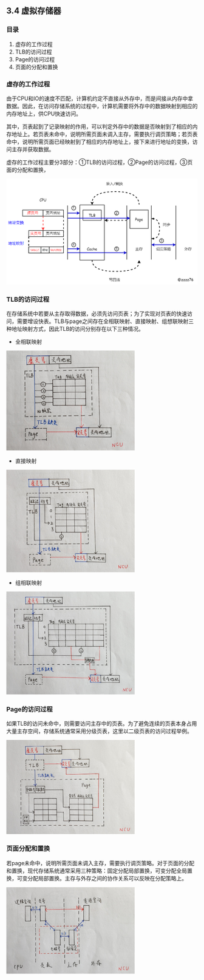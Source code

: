 ## 3.4 虚拟存储器

### 目录

1. 虚存的工作过程
2. TLB的访问过程
3. Page的访问过程
4. 页面的分配和置换



### 虚存的工作过程

由于CPU和IO的速度不匹配，计算机约定不直接从外存中，而是间接从内存中拿数据。因此，在访问存储系统的过程中，计算机需要将外存中的数据映射到相应的内存地址上，供CPU快速访问。

其中，页表起到了记录映射的作用，可以判定外存中的数据是否映射到了相应的内存地址上。若页表未命中，说明所需页面未调入主存，需要执行调页策略；若页表命中，说明所需页面已经映射到了相应的内存地址上，接下来进行地址的变换，访问主存并获取数据。

虚存的工作过程主要分3部分：①TLB的访问过程，②Page的访问过程，③页面的分配和置换，

![image-20210829164051254](image-20210829164051254.png)



### TLB的访问过程

在存储系统中若要从主存取得数据，必须先访问页表；为了实现对页表的快速访问，需要增设快表。TLB与page之间存在全相联映射、直接映射、组想联映射三种地址映射方式，因此TLB的访问分别存在以下三种情况。

* 全相联映射

<img src="1039974-20190119120748526-139829586.jpg" alt="img" style="zoom:33%;" />

* 直接映射

<img src="1039974-20190119121151049-1088587318.jpg" alt="img" style="zoom:33%;" />

* 组相联映射

<img src="1039974-20190119121231198-954656104.jpg" alt="img" style="zoom:33%;" />



### Page的访问过程

如果TLB的访问未命中，则需要访问主存中的页表。为了避免连续的页表本身占用大量主存空间，存储系统通常采用分级页表，这里以二级页表的访问过程举例。

<img src="1039974-20190119121313718-1561406799.jpg" alt="img" style="zoom:33%;" />



### 页面分配和置换

若page未命中，说明所需页面未调入主存，需要执行调页策略。对于页面的分配和置换，现代存储系统通常采用三种策略：固定分配局部置换，可变分配全局置换，可变分配局部置换。主存与外存之间的协作关系可以反映在分配策略上。

<img src="1039974-20190119121356277-369666443.jpg" alt="img" style="zoom:33%;" />
